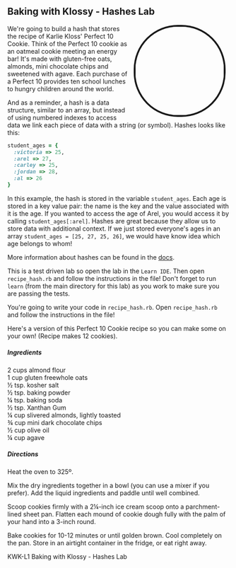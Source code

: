 ## Baking with Klossy - Hashes Lab
<img src="https://s3.amazonaws.com/upperline/curriculum-assets/Karlie%2BChristina/Karlie%2BChristina-Kookies00005.png" align="right" width="200px" hspace="10" style="border-radius: 100px; border-style: solid; border-width: 4px"> 

We're going to build a hash that stores the recipe of Karlie Kloss' Perfect 10 Cookie. Think of the Perfect 10 cookie as an oatmeal cookie meeting an energy bar! It's made with gluten-free oats, almonds, mini chocolate chips and sweetened with agave. Each purchase of a Perfect 10 provides ten school lunches to hungry children around the world. 


And as a reminder, a hash is a data structure, similar to an array, but instead of using numbered indexes to access data we link each piece of data with a string (or symbol). Hashes looks like this:

```ruby
student_ages = {
  :victoria => 25,
  :arel => 27,
  :carley => 25,
  :jordan => 28, 
  :al => 26
}
```

In this example, the hash is stored in the variable `student_ages`. Each age is stored in a key value pair: the name is the key and the value associated with it is the age. If you wanted to access the age of Arel, you would access it by calling `student_ages[:arel]`. Hashes are great because they allow us to store data with additional context. If we just stored everyone's ages in an array `student_ages = [25, 27, 25, 26]`, we would have know idea which age belongs to whom!

More information about hashes can be found in the [docs](http://www.ruby-doc.org/core-2.1.1/Hash.html).


This is a test driven lab so open the lab in the `Learn IDE`. Then open `recipe_hash.rb` and follow the instructions in the file! Don't forget to run `learn` (from the main directory for this lab) as you work to make sure you are passing the tests.


You're going to write your code in `recipe_hash.rb`. Open `recipe_hash.rb` and follow the instructions in the file!

Here's a version of this Perfect 10 Cookie recipe so you can make some on your own! (Recipe makes 12 cookies). 
##### *Ingredients*

2 cups almond flour  
1 cup  gluten freewhole oats  
½ tsp. kosher salt  
½ tsp. baking powder  
¼ tsp. baking soda  
½ tsp. Xanthan Gum   
¼ cup  slivered almonds, lightly toasted  
¾ cup  mini dark chocolate chips  
½ cup  olive oil  
¼ cup  agave  


##### *Directions*

Heat the oven to 325º.

Mix the dry ingredients together in a bowl (you can use a mixer if you prefer).
Add the liquid ingredients and paddle until well combined.

Scoop cookies firmly with a 2¼-inch ice cream scoop onto a parchment-lined sheet pan. Flatten each mound of cookie dough fully with the palm of your hand into a 3-inch round.

Bake cookies for 10-12 minutes or until golden brown. Cool completely on the pan. Store in an airtight container in the fridge, or eat right away.

<p data-visibility='hidden'>KWK-L1 Baking with Klossy - Hashes Lab</p>
